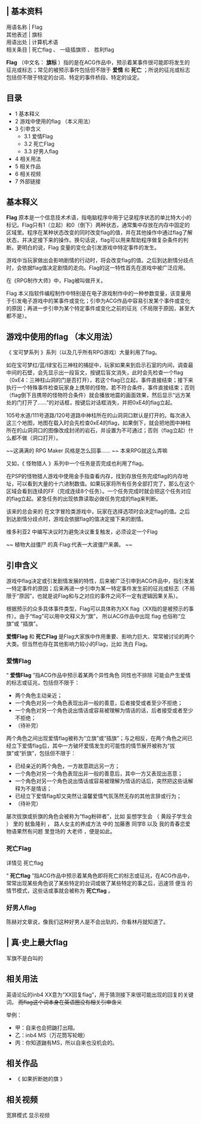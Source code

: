 |  **基本资料**  
---  
用语名称  |  Flag   
其他表述  |  旗标   
用语出处  |  计算机术语   
相关条目  |  死亡flag  、  一级插旗师  、  胜利flag   
  
**Flag** （中文名： **旗标** ）指的是在ACG作品中，预示着某事件很可能即将发生的征兆或标志；常见的被预示事件包括但不限于 **爱情** 和
**死亡** ；所说的征兆或标志包括但不限于特定的台词、特定的事件桥段、特定的设定。

##  目录

  * 1  基本释义 
  * 2  游戏中使用的flag （本义用法） 
  * 3  引申含义 
    * 3.1  爱情Flag 
    * 3.2  死亡Flag 
    * 3.3  好男人flag 
  * 4  相关用法 
  * 5  相关作品 
  * 6  相关视频 
  * 7  外部链接 

##  基本释义

**Flag**
原本是一个信息技术术语，指电脑程序中用于记录程序状态的单比特大小的标记。Flag只有1（立起）和0（倒下）两种状态，通常集中存放在内存中固定的区域里。程序在某种状态改变的同时改变flag的值，并在其他操作中通过flag了解状态，并决定接下来的操作。换句话说，flag可以用来帮助程序做复杂条件的判断。更明白的说，Flag
变量的变化会引发游戏中特定事件的发生。

游戏中当玩家做出会影响剧情的行动时，将会改变flag的值。之后到达剧情分歧点时，会依据flag值决定剧情的走向。Flag的这一特性首先在游戏中被广泛应用。

在《RPG制作大师》中，Flag被叫做开关。

Flag
本义指软件编程制作中特别是在电子游戏制作中的一种参数变量，该变量用于引发电子游戏中的某事件或变化；引申为ACG作品中容易引发某个事件或变化的原因；再进一步引申为某个特定事件或变化之前的征兆（不局限于原因，甚至大都不是）。

##  游戏中使用的flag （本义用法）

《  宝可梦系列  》系列（以及几乎所有RPG游戏）大量利用了flag。

如在宝可梦红/蓝/绿宝石三神柱的捕捉中，玩家如果来到启示石室的内间，调查最中间的石壁，会先显示出一段盲文，按键后盲文消失，此时会先检查一个flag（0xE4：三神柱山洞的门是否打开），若这个flag已立起，事件直接结束；接下来执行一个特殊事件检查玩家身上携带的怪物，若不符合条件，事件直接结束；否则（flag倒下且携带的怪物符合条件）就会播放地震的画面效果，然后显示“远方某处的门打开了……”的对话框，按键后对话框消失，并把0xE4的flag立起。

105号水道/111号道路/120号道路中神柱所在的山洞洞口默认是打开的。每次进入这三个地图，地图在载入时会先检查0xE4的flag，如果倒下，就会把地图中神柱所在的山洞洞口的图像改成封闭的岩石，并设置为不可通过；否则（flag立起）什么都不做（洞口打开）。

~~这满满的 RPG Maker  风格是怎么回事…… ~~ 本来RPG就这么弄嘛

又如，《  怪物猎人  》系列中一个任务是否完成也利用了flag。

在PSP的怪物猎人游戏中使用金手指查看内存，找到存放任务完成flag的内存地址，可以看到大量的十六进制数值。如果玩家将所有任务全部打完了，那么在这个区域会看到连续的FF（完成连续8个任务）。一个任务完成时就会把这个任务对应的flag立起。紧急任务的出现依靠读取必做任务完成的flag来判断。

该来的总会来的  在文字冒险类游戏中，玩家在选择选项时会决定flag的值。之后到达剧情分歧点时，游戏会依据flag的值决定接下来的剧情。

维多利亚2  中编写决议时为避免决议重复触发，必须设定一个Flag

~~ 植物大战僵尸  的真·Flag:代表一大波僵尸来袭。 ~~

##  引申含义

游戏中flag决定或引发剧情发展的特性，后来被广泛引申到ACG作品中，指引发某一特定事件的原因；后来再进一步引申为某一特定事件发生前的征兆或标志（不局限于“原因”，也就是说Flag和与之对应的事件之间不一定有逻辑因果关系）。

根据预示的众多具体事件类型，Flag可以具体称为XX flag（XX指的是被预示的事件）。由于“flag”可以用中文释义为“旗”， 所以ACG作品中出现
flag 也俗称“立旗”或 “插旗”。

**爱情Flag** 和 **死亡Flag** 是Flag大家族中作用重要、影响力巨大、常常被讨论的两个大类。但当然也存在其他影响力较小的Flag，比如
洗白  Flag。

###  爱情Flag

“ **爱情Flag** ”指ACG作品中预示着某两个异性角色  同性也不排除  可能会产生爱情的标志或征兆，包括但不限于：

  * 两个角色主动亲近； 
  * 一个角色对另一个角色表现出非一般的善意，后者接受或者至少不拒绝； 
  * 一个角色对另一个角色说出情话或容易被理解为情话的话，后者接受或者至少不拒绝； 
  * （待补完） 

两个角色之间出现爱情flag被称为“立旗”或“插旗”；与之相反，在两个角色之间已经立下爱情flag后，其中一方破坏爱情发生的可能性的情节展开被称为“拔旗”或“折旗”，包括但不限于：

  * 已经亲近的两个角色，一方故意疏远另一方； 
  * 一个角色对另一个角色表现出非一般的善意后，其中一方又表现出恶意； 
  * 一个角色对另一个角色说出情话或容易被理解为情话的话后，突然把这些话解释为不是情话； 
  * 已经立下爱情flag却又突然让温馨爱情气氛荡然无存的其他言辞或行为； 
  * （待补完） 

屡次拔旗或折旗的角色会被称为“flag粉碎者”，比如  妄想学生会  （  黄段子学生会  ）  里的  鱿鱼隆利  ，  路人女主的养成方法  中的
加藤惠  同学B  以及  我的青春恋爱物语果然有问题  里登场的  大老师  ，便是如此。

###  死亡Flag

详情见  死亡flag

“ **死亡flag** ”指ACG作品中预示着某角色即将死亡的标志或征兆，在ACG作品中，常常出现某些角色说了某些特定的台词或做了某些特定的事之后，迅速领
便当  的情节模式，这些话或事就会被称为 **死亡flag** 。

###  好男人flag

陈赫对文章说，像我们这种好男人是不会出轨的，你看林丹就知道了。

  

|  真·史上最大flag  
---  
军旗不是白叫的  </br>  
  
##  相关用法

英语论坛的inb4 XX意为“XX回复flag”，用于猜测接下来很可能出现的回复的关键词。 ~~而flag这个词本身在英语圈没有相关引申含义~~

举例：

  * 甲：自来也会把鼬打出翔。 
  * 乙：inb4 MS（万花筒写轮眼） 
  * 丙：你知道鼬有MS，所以自来也没机会的。 

##  相关作品

  * 《  如果折断她的旗  》 

##  相关视频

宽屏模式  显示视频